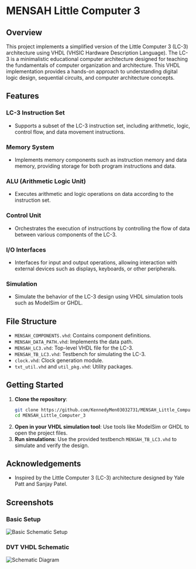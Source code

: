 
# MENSAH Little Computer 3

## Overview
This project implements a simplified version of the Little Computer 3 (LC-3) architecture using VHDL (VHSIC Hardware Description Language). The LC-3 is a minimalistic educational computer architecture designed for teaching the fundamentals of computer organization and architecture. This VHDL implementation provides a hands-on approach to understanding digital logic design, sequential circuits, and computer architecture concepts.

## Features

### LC-3 Instruction Set
- Supports a subset of the LC-3 instruction set, including arithmetic, logic, control flow, and data movement instructions.

### Memory System
- Implements memory components such as instruction memory and data memory, providing storage for both program instructions and data.

### ALU (Arithmetic Logic Unit)
- Executes arithmetic and logic operations on data according to the instruction set.

### Control Unit
- Orchestrates the execution of instructions by controlling the flow of data between various components of the LC-3.

### I/O Interfaces
- Interfaces for input and output operations, allowing interaction with external devices such as displays, keyboards, or other peripherals.

### Simulation
- Simulate the behavior of the LC-3 design using VHDL simulation tools such as ModelSim or GHDL.

## File Structure

- `MENSAH_COMPONENTS.vhd`: Contains component definitions.
- `MENSAH_DATA_PATH.vhd`: Implements the data path.
- `MENSAH_LC3.vhd`: Top-level VHDL file for the LC-3.
- `MENSAH_TB_LC3.vhd`: Testbench for simulating the LC-3.
- `clock.vhd`: Clock generation module.
- `txt_util.vhd` and `util_pkg.vhd`: Utility packages.

## Getting Started

1. **Clone the repository**:
    ```sh
    git clone https://github.com/KennedyMen03032731/MENSAH_Little_Computer_3.git
    cd MENSAH_Little_Computer_3
    ```
2. **Open in your VHDL simulation tool**: Use tools like ModelSim or GHDL to open the project files.
3. **Run simulations**: Use the provided testbench `MENSAH_TB_LC3.vhd` to simulate and verify the design.

## Acknowledgements

- Inspired by the Little Computer 3 (LC-3) architecture designed by Yale Patt and Sanjay Patel.


## Screenshots

### Basic Setup
![Basic Schematic Setup](https://i.ibb.co/QvWS4Xs/Screenshot-2024-05-15-at-6-24-08-AM.png)

### DVT VHDL Schematic
![Schematic Diagram](https://i.ibb.co/fM4XPm0/schematic-of-path.png)
